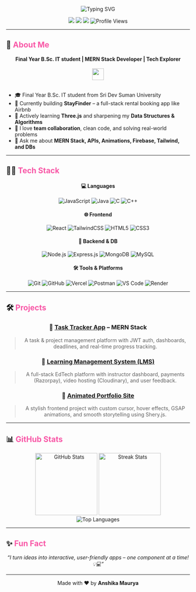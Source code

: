 <!-- Animated Typing Banner -->
<p align="center">
  <img src="https://readme-typing-svg.herokuapp.com?font=Fira+Code&weight=500&size=28&duration=3000&pause=1000&color=F857A6&center=true&vCenter=true&width=700&lines=Hi+%F0%9F%91%8B%2C+I'm+Anshika+Maurya;MERN+Stack+Developer+%7C+BSc+IT+Graduate+%7C+Tech+Explorer" alt="Typing SVG"/>
</p>

<p align="center">
  <a href="https://github.com/anshika-maurya" target="_blank"><img src="https://img.shields.io/github/followers/anshika-maurya?label=Follow&style=social" /></a>
  <a href="https://linkedin.com/in/anshika-maurya64" target="_blank"><img src="https://img.shields.io/badge/-LinkedIn-0A66C2?style=for-the-badge&logo=linkedin&logoColor=white" /></a>
  <a href="mailto:anshikamaurya6400@gmail.com"><img src="https://img.shields.io/badge/-Gmail-D14836?style=for-the-badge&logo=gmail&logoColor=white" /></a>
  <img src="https://komarev.com/ghpvc/?username=anshika-maurya&style=for-the-badge&color=F857A6" alt="Profile Views"/>
</p>

---

## 🚀 <span style="color:#F857A6">About Me</span>

<div align="center">
  <b>Final Year B.Sc. IT student | MERN Stack Developer | Tech Explorer</b><br/>
  <br/>
  <img src="https://skillicons.dev/icons?i=react,nodejs,mongodb,js,express,tailwind,git,postman,mysql,java,c,cpp,html,css,vscode,vercel,render" height="32"/>
  <br/><br/>
  <ul align="left">
    <li>🎓 Final Year B.Sc. IT student from Sri Dev Suman University</li>
    <li>🔭 Currently building <b>StayFinder</b> – a full-stack rental booking app like Airbnb</li>
    <li>🌱 Actively learning <b>Three.js</b> and sharpening my <b>Data Structures & Algorithms</b></li>
    <li>🤝 I love <b>team collaboration</b>, clean code, and solving real-world problems</li>
    <li>💬 Ask me about <b>MERN Stack, APIs, Animations, Firebase, Tailwind, and DBs</b></li>
  </ul>
</div>

---

## 🧑‍💻 <span style="color:#F857A6">Tech Stack</span>

<div align="center">

#### 💻 Languages

![JavaScript](https://img.shields.io/badge/JavaScript-161B22?style=for-the-badge&logo=javascript&logoColor=F7DF1E)
![Java](https://img.shields.io/badge/Java-161B22?style=for-the-badge&logo=java&logoColor=red)
![C](https://img.shields.io/badge/C-161B22?style=for-the-badge&logo=c&logoColor=white)
![C++](https://img.shields.io/badge/C++-161B22?style=for-the-badge&logo=c%2B%2B&logoColor=white)

#### 🌐 Frontend

![React](https://img.shields.io/badge/React-161B22?style=for-the-badge&logo=react&logoColor=61DAFB)
![TailwindCSS](https://img.shields.io/badge/TailwindCSS-161B22?style=for-the-badge&logo=tailwind-css&logoColor=38B2AC)
![HTML5](https://img.shields.io/badge/HTML5-161B22?style=for-the-badge&logo=html5&logoColor=E34F26)
![CSS3](https://img.shields.io/badge/CSS3-161B22?style=for-the-badge&logo=css3&logoColor=1572B6)

#### 🔧 Backend & DB

![Node.js](https://img.shields.io/badge/Node.js-161B22?style=for-the-badge&logo=node.js&logoColor=3C873A)
![Express.js](https://img.shields.io/badge/Express.js-161B22?style=for-the-badge&logo=express&logoColor=white)
![MongoDB](https://img.shields.io/badge/MongoDB-161B22?style=for-the-badge&logo=mongodb&logoColor=4EA94B)
![MySQL](https://img.shields.io/badge/MySQL-161B22?style=for-the-badge&logo=mysql&logoColor=white)

#### 🛠️ Tools & Platforms

![Git](https://img.shields.io/badge/Git-161B22?style=for-the-badge&logo=git&logoColor=E44C30)
![GitHub](https://img.shields.io/badge/GitHub-161B22?style=for-the-badge&logo=github&logoColor=white)
![Vercel](https://img.shields.io/badge/Vercel-161B22?style=for-the-badge&logo=vercel&logoColor=white)
![Postman](https://img.shields.io/badge/Postman-161B22?style=for-the-badge&logo=postman&logoColor=FF6C37)
![VS Code](https://img.shields.io/badge/VSCode-161B22?style=for-the-badge&logo=visualstudiocode&logoColor=007ACC)
![Render](https://img.shields.io/badge/Render-161B22?style=for-the-badge&logo=render&logoColor=white)

</div>

---

## 🛠️ <span style="color:#F857A6">Projects</span>

<div align="center">


### 📌 <a href="https://github.com/anshika-maurya/task-tracker" target="_blank">Task Tracker App</a> – MERN Stack
> A task & project management platform with JWT auth, dashboards, deadlines, and real-time progress tracking.

### 📌 <a href="#" target="_blank">Learning Management System (LMS)</a>
> A full-stack EdTech platform with instructor dashboard, payments (Razorpay), video hosting (Cloudinary), and user feedback.

### 📌 <a href="#" target="_blank">Animated Portfolio Site</a>
> A stylish frontend project with custom cursor, hover effects, GSAP animations, and smooth storytelling using Shery.js.

</div>

---

## 📊 <span style="color:#F857A6">GitHub Stats</span>

<p align="center">
  <img src="https://github-readme-stats.vercel.app/api?username=anshika-maurya&show_icons=true&theme=radical" alt="GitHub Stats" height="170"/>
  <img src="https://github-readme-streak-stats.herokuapp.com/?user=anshika-maurya&theme=radical" alt="Streak Stats" height="170"/>
  <br/>
  <img src="https://github-readme-stats.vercel.app/api/top-langs/?username=anshika-maurya&layout=compact&theme=radical" alt="Top Languages"/>
</p>

---

## ✨ <span style="color:#F857A6">Fun Fact</span>

<div align="center">
  <i>“I turn ideas into interactive, user-friendly apps – one component at a time! 💡💻”</i>
</div>

---

<p align="center">
  Made with ❤️ by <strong>Anshika Maurya</strong>
</p>
